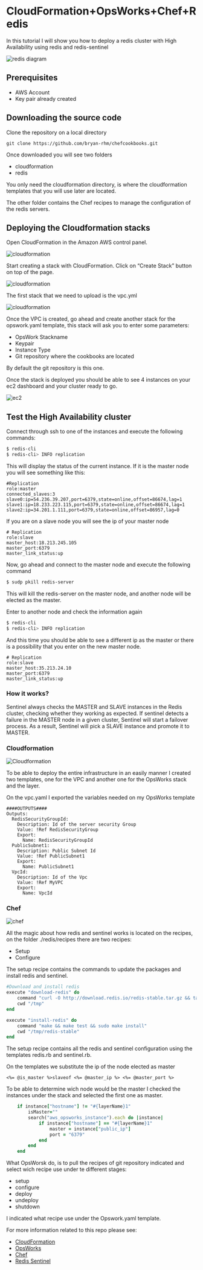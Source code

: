 # CloudFormation+OpsWorks+Chef+Redis
In this tutorial I will show you how to deploy a redis cluster with High Availability using redis and redis-sentinel


![redis diagram](https://i.stack.imgur.com/CHHzq.png)


## Prerequisites
- AWS Account
- Key pair already created

## Downloading the source code

Clone the repository on a local directory
```
git clone https://github.com/bryan-rhm/chefcookbooks.git
```
Once downloaded you will see two folders
- cloudformation
- redis

You only need the cloudformation directory, is where the cloudformation templates that you will use later are located.

The other folder contains the Chef recipes to manage the configuration of the redis servers.

## Deploying the Cloudformation stacks

Open CloudFormation in the Amazon AWS control panel.

![cloudformation](https://www.webdigi.co.uk/blog/wp-content/uploads/2015/03/Cloud-Formation.png)

Start creating a stack with CloudFormation. Click on “Create Stack” button on top of the page.

![cloudformation](https://www.webdigi.co.uk/blog/wp-content/uploads/2015/03/CloudFormation-CreateStack.png)

The first stack that we need to upload is the vpc.yml

![cloudformation](https://www.webdigi.co.uk/blog/wp-content/uploads/2015/03/CloudFormation-CreateInProgress.png)

Once the VPC is created, go ahead and create another stack for the opswork.yaml template, this stack will ask you to enter some parameters:
- OpsWork Stackname
- Keypair
- Instance Type
- Git repository where the cookbooks are located

By default the git repository is this one.

Once the stack is deployed you should be able to see 4 instances on your ec2 dashboard and your cluster ready to go.

![ec2](https://community.hortonworks.com/storage/attachments/3224-ec2-dashboard.png)

## Test the High Availability cluster

Connect through ssh to one of the instances and execute the following commands:

```sh
$ redis-cli
$ redis-cli> INFO replication 
```
This will display the status of the current instance.
If it is the master node you will see something like this:
```
#Replication
role:master
connected_slaves:3
slave0:ip=54.236.39.207,port=6379,state=online,offset=86674,lag=1
slave1:ip=18.233.223.115,port=6379,state=online,offset=86674,lag=1
slave2:ip=34.201.1.111,port=6379,state=online,offset=86957,lag=0
```
If you are on a slave node you will see the ip of your master node

```
# Replication
role:slave
master_host:18.213.245.105
master_port:6379
master_link_status:up

```

Now, go ahead and connect to the master node and execute the following command

```sh
$ sudp pkill redis-server
```
This will kill the redis-server on the master node, and another node will be elected as the master.

Enter to another node and check the information again

```sh
$ redis-cli
$ redis-cli> INFO replication 
```

And this time you should be able to see a different ip as the master or there is a possibility  that you enter on the new master node.

```
# Replication
role:slave
master_host:35.213.24.10
master_port:6379
master_link_status:up
```

### How it works?

Sentinel always checks the MASTER and SLAVE instances in the Redis cluster, checking whether they working as expected. If sentinel detects a failure in the MASTER node in a given cluster, Sentinel will start a failover process. As a result, Sentinel will pick a SLAVE instance and promote it to MASTER. 

### Cloudformation
![Cloudformation](https://i1.wp.com/opentodo.net/wp-content/uploads/2015/01/aws-CloudFormation.png?resize=523%2C151)

To be able to deploy the entire infrastructure in an easily manner I created two templates, one for the VPC and another one for the OpsWorks stack and the layer.

On the vpc.yaml I exported the variables needed on my OpsWorks template

```
####OUTPUTS####
Outputs:
  RedisSecurityGroupId:
    Description: Id of the server security Group
    Value: !Ref RedisSecurityGroup
    Export:
      Name: RedisSecurityGroupId
  PublicSubnet1:
    Description: Public Subnet Id
    Value: !Ref PublicSubnet1
    Export:
      Name: PublicSubnet1
  VpcId:
    Description: Id of the Vpc
    Value: !Ref MyVPC
    Export:
      Name: VpcId
```

### Chef

![chef](https://cdn-images-1.medium.com/max/1600/1*fKfo3UH30hAqWK5GezMpxw@2x.png)


All the magic about how redis and sentinel works is located on the recipes, on the folder ./redis/recipes there are two recipes:

- Setup
- Configure

The setup recipe contains the commands to update the packages and install redis and sentinel.

```ruby
#Download and install redis
execute "download-redis" do
	command "curl -O http://download.redis.io/redis-stable.tar.gz && tar xzvf redis-stable.tar.gz"
	cwd "/tmp"
end

execute "install-redis" do
	command "make && make test && sudo make install"
	cwd "/tmp/redis-stable"
end
```

The setup recipe contains all the redis and sentinel configuration using the templates redis.rb and sentinel.rb.

On the templates we substitute the ip of the node elected as master

`<%= @is_master %>slaveof <%= @master_ip %> <%= @master_port %>`

To be able to determine wich node would be the master I checked the instances under the stack and selected the first one as master.

```ruby
	if instance["hostname"] != "#{layerName}1"
		isMaster=""
		search("aws_opsworks_instance").each do |instance|
			if instance["hostname"] == "#{layerName}1"
				master = instance["public_ip"]
				port = "6379"
			end
		end
	end
```

What OpsWorsk do, is to pull the recipes of git repository indicated and select wich recipe use under te different stages:
- setup
- configure
- deploy
- undeploy
- shutdown

I indicated what recipe use under the  Opswork.yaml template.

For more information related to this repo please see:

- [CloudFormation](https://aws.amazon.com/es/documentation/cloudformation/)
- [OpsWorks](https://aws.amazon.com/es/documentation/opsworks/)
- [Chef](https://www.chef.io/configuration-management/)
- [Redis Sentinel](https://redis.io/topics/sentinel)
